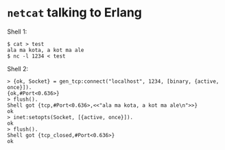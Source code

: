 # `netcat` talking to Erlang

Shell 1:

    $ cat > test
    ala ma kota, a kot ma ale
    $ nc -l 1234 < test

Shell 2:

    > {ok, Socket} = gen_tcp:connect("localhost", 1234, [binary, {active, once}]).
    {ok,#Port<0.636>}
    > flush().
    Shell got {tcp,#Port<0.636>,<<"ala ma kota, a kot ma ale\n">>}
    ok
    > inet:setopts(Socket, [{active, once}]).
    ok
    > flush().
    Shell got {tcp_closed,#Port<0.636>}
    ok

